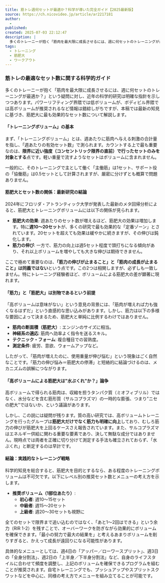 ```yaml
---
title: 筋トレ週何セットが最適か？科学が導いた完全ガイド【2025最新版】
source: https://ch.nicovideo.jp/article/ar2217181
author:
  - 
published:
created: 2025-07-03 22:12:47
description: |
  多くのトレーニーが抱く「筋肉を最大限に成長させるには、週に何セットのトレーニングが最適か？」という疑問に対し、近年の科学的研究は明確な指針を示しつつあります。本稿では最新の知見に基づき、筋肥大に最も効果的なセット数について解説します。
tags:
  - トレーニング
  - 筋肥大
  - ワークアウト
---
```


### 筋トレの最適なセット数に関する科学的ガイド

多くのトレーニーが抱く「筋肉を最大限に成長させるには、週に何セットのトレーニングが最適か？」という疑問に対し、近年の科学的研究は明確な指針を示しつつあります。パワーリフティング界隈では低ボリュームが、ボディビル界隈では高ボリュームが推奨されるなど情報は錯綜しがちですが、本稿では最新の知見に基づき、筋肥大に最も効果的なセット数について解説します。

#### 「トレーニングボリューム」の基本

まず、「トレーニングボリューム」とは、週あたりに筋肉へ与える刺激の合計量を指し、「週あたりの有効セット数」で測られます。カウントする上で最も重要なのは、**限界に近い強度（コンセントリック限界の直前）で行ったセットのみを対象とする**点です。軽い重量で流すようなセットはボリュームに含まれません。

一般的に、そのトレーニングで主として働く「主働筋」は1セット、サポート役の「協働筋」は0.5セットとして計算されますが、厳密に分けずとも概算で問題ありません。

#### 筋肥大とセット数の関係：最新研究の結論

2024年にフロリダ・アトランティック大学が発表した最新のメタ回帰分析によると、筋肥大とトレーニングボリュームには以下の関係が見られます。

* **筋肥大の効果**: 週あたりのセット数が増えるほど、筋肥大の効果は増加します。特に**週10〜20セット**が、多くの研究で最も効果的な「定番ゾーン」とされています。20セットを超えても効果は緩やかに続きますが、その伸びは鈍化します。
* **筋力の伸び**: 一方で、筋力の向上は週5セット程度で頭打ちになる傾向があり、それ以上ボリュームを増やしても大きな伸びは期待できません。

ここで極めて重要なのは、**「筋力の伸びが止まること」と「筋肉の成長が止まること」は同義ではない**という点です。この2つは相関しますが、必ずしも一致しません。特にトレーニング経験者ほど、ボリュームによる筋肥大の差が顕著に現れます。

#### 「筋力」と「筋肥大」は別物であるという前提

「高ボリュームは意味がない」という意見の背景には、「筋肉が増えれば力も強くなるはずだ」という直感的な思い込みがあります。しかし、筋力は以下の多様な要因によって決まるため、筋肥大と単純に比例するわけではありません。

* **筋肉の断面積（筋肥大）**: エンジンのサイズに相当。
* **神経系の適応**: 筋肉へ効率よく指令を送るスキル。
* **テクニック・フォーム**: 複合種目での習熟度。
* **測定条件**: 疲労、意欲、ウォームアップなど。

したがって、「筋肉が増えたのに、使用重量が伸び悩む」という現象はごく自然なことです。「筋力の伸び悩み＝筋肥大の停滞」と短絡的に結論づけるのは、メカニズムの誤解につながります。

#### 「高ボリュームによる筋肥大は"水ぶくれ"か？」論争

高ボリュームで得られる筋肉は、収縮を担うタンパク質（ミオフィブリル）ではなく、水分などを含む筋形質（サルコプラズマ）の一時的な膨張、つまり"ニセの肥大"ではないか、という議論があります。

しかし、この説には疑問が残ります。質の高い研究では、高ボリュームトレーニングを行ったグループは**筋肥大だけでなく筋力も明確に向上**しており、むしろ筋力の伸びが筋肥大を上回るケースさえ報告されています。また、サルコプラズマはエネルギー供給に関わる重要な要素であり、決して無駄な成分ではありません。現時点では両者を正確に切り分けて測定する手法も確立されておらず、「水ぶくれ」と断定するのは早計です。

#### 結論：実践的なトレーニング戦略

科学的知見を総合すると、筋肥大を目的とするなら、ある程度のトレーニングボリュームは不可欠です。以下にレベル別の推奨セット数とメニューの考え方を示します。

* **推奨ボリューム（1部位あたり）**:
  * **初心者**: 週10〜15セット
  * **中級者**: 週15〜20セット
  * **上級者**: 週20〜30セットも視野に

全てのセットで限界まで追い込むのではなく、「あと1〜2回はできる」という余力（RIR 1-2）を残すことで、オーバーワークを防ぎながら効果的にボリュームを確保できます。「最小の努力で最大の結果を」と考えるあまりボリュームを削りすぎると、かえって成長が遠回りになる可能性があります。

具体的なメニューとしては、週4日の「アッパー／ローワースプリット」、週3日の「全身分割法」、週2日の「上半身／下半身分割法」など、自身のライフスタイルに合わせて頻度を調整し、上記のボリュームを確保できるプログラムを組むことが推奨されます。自宅トレーニングでも、プッシュアップやスプリットスクワットなどを中心に、同様の考え方でメニューを組み立てることが可能です。
